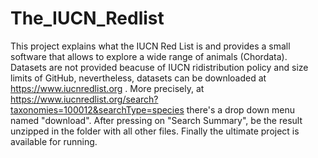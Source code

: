 # The_IUCN_Redlist
This project explains what the IUCN Red List is and provides a small software that allows to explore a wide range of animals (Chordata).
Datasets are not provided beacuse of IUCN ridistribution policy and size limits of GitHub, nevertheless, datasets can be downloaded at https://www.iucnredlist.org .
More precisely, at https://www.iucnredlist.org/search?taxonomies=100012&searchType=species there's a drop down menu named "download". After pressing on "Search Summary", be the result unzipped in the folder with all other files.
Finally the ultimate project is available for running.

